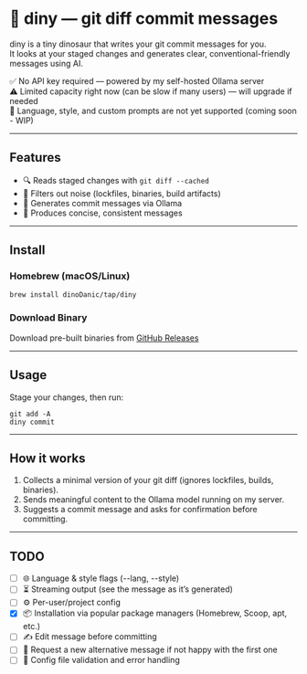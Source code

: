 # 🦕 diny — git diff commit messages 

diny is a tiny dinosaur that writes your git commit messages for you.  
It looks at your staged changes and generates clear, conventional-friendly messages using AI.

✅ No API key required — powered by my self-hosted Ollama server  
⚠️ Limited capacity right now (can be slow if many users) — will upgrade if needed  
🚧 Language, style, and custom prompts are not yet supported (coming soon - WIP)

---

## Features

- 🔍 Reads staged changes with `git diff --cached`
- 🧹 Filters out noise (lockfiles, binaries, build artifacts)
- 🤖 Generates commit messages via Ollama
- 📝 Produces concise, consistent messages

---

## Install

### Homebrew (macOS/Linux)

    brew install dinoDanic/tap/diny

### Download Binary

Download pre-built binaries from [GitHub Releases](https://github.com/dinoDanic/diny/releases)

---

## Usage

Stage your changes, then run:

    git add -A
    diny commit

---

## How it works

1. Collects a minimal version of your git diff (ignores lockfiles, builds, binaries).
2. Sends meaningful content to the Ollama model running on my server.
3. Suggests a commit message and asks for confirmation before committing.

---

## TODO

- [ ] 🌐 Language & style flags (--lang, --style)  
- [ ] ⏳ Streaming output (see the message as it’s generated)  
- [ ] ⚙️ Per-user/project config  
- [x] 📦 Installation via popular package managers (Homebrew, Scoop, apt, etc.)  
- [ ] ✍️ Edit message before committing  
- [ ] 🔄 Request a new alternative message if not happy with the first one
- [ ] 🔧 Config file validation and error handling
